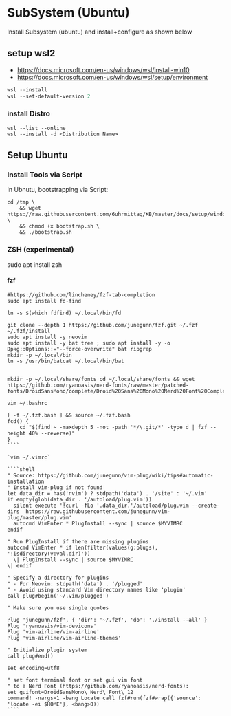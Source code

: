 # SubSystem (Ubuntu)

Install Subsystem (ubuntu) and install+configure as shown below

## setup wsl2

- https://docs.microsoft.com/en-us/windows/wsl/install-win10
- https://docs.microsoft.com/en-us/windows/wsl/setup/environment

```powershell
wsl --install
wsl --set-default-version 2
```

### install Distro

```
wsl --list --online
wsl --install -d <Distribution Name>
```

## Setup Ubuntu
### Install Tools via Script

In Ubnutu, bootstrapping via Script:
````shell
cd /tmp \
    && wget https://raw.githubusercontent.com/6uhrmittag/KB/master/docs/setup/windows/linuxSubsystem/bootstrap.sh \
    && chmod +x bootstrap.sh \
    && ./bootstrap.sh
````

### ZSH (experimental)

sudo apt install zsh

#### fzf

````shell
#https://github.com/lincheney/fzf-tab-completion
sudo apt install fd-find

ln -s $(which fdfind) ~/.local/bin/fd

git clone --depth 1 https://github.com/junegunn/fzf.git ~/.fzf
~/.fzf/install
sudo apt install -y neovim
sudo apt install -y bat tree ; sudo apt install -y -o Dpkg::Options::="--force-overwrite" bat ripgrep
mkdir -p ~/.local/bin
ln -s /usr/bin/batcat ~/.local/bin/bat


mkdir -p ~/.local/share/fonts cd ~/.local/share/fonts && wget https://github.com/ryanoasis/nerd-fonts/raw/master/patched-fonts/DroidSansMono/complete/Droid%20Sans%20Mono%20Nerd%20Font%20Complete.otf
````

`vim ~/.bashrc`
`````shell
[ -f ~/.fzf.bash ] && source ~/.fzf.bash
fcd() {
    cd "$(find ~ -maxdepth 5 -not -path '*/\.git/*' -type d | fzf --height 40% --reverse)"
}
````

`vim ~/.vimrc`

````shell
" Source: https://github.com/junegunn/vim-plug/wiki/tips#automatic-installation
" Install vim-plug if not found
let data_dir = has('nvim') ? stdpath('data') . '/site' : '~/.vim'
if empty(glob(data_dir . '/autoload/plug.vim'))
  silent execute '!curl -fLo '.data_dir.'/autoload/plug.vim --create-dirs  https://raw.githubusercontent.com/junegunn/vim-plug/master/plug.vim'
  autocmd VimEnter * PlugInstall --sync | source $MYVIMRC
endif

" Run PlugInstall if there are missing plugins
autocmd VimEnter * if len(filter(values(g:plugs), '!isdirectory(v:val.dir)'))
  \| PlugInstall --sync | source $MYVIMRC
\| endif

" Specify a directory for plugins
" - For Neovim: stdpath('data') . '/plugged'
" - Avoid using standard Vim directory names like 'plugin'
call plug#begin('~/.vim/plugged')

" Make sure you use single quotes

Plug 'junegunn/fzf', { 'dir': '~/.fzf', 'do': './install --all' }
Plug 'ryanoasis/vim-devicons'
Plug 'vim-airline/vim-airline'
Plug 'vim-airline/vim-airline-themes'

" Initialize plugin system
call plug#end()

set encoding=utf8

" set font terminal font or set gui vim font
" to a Nerd Font (https://github.com/ryanoasis/nerd-fonts):
set guifont=DroidSansMono\ Nerd\ Font\ 12
command! -nargs=1 -bang Locate call fzf#run(fzf#wrap({'source': 'locate -ei $HOME'}, <bang>0))
````

